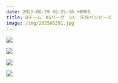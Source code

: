 ```yaml
---
date: 2025-06-29 06:25:16 +0000
title: Bチーム　KSリーグ　vs. 矢作バンビーズ
image: /img/202506291.jpg
---
```

![](/img/20250629.jpg)

![](/img/202506292.jpg)

![](/img/202506293.jpg)

![](/img/202506294.jpg)
